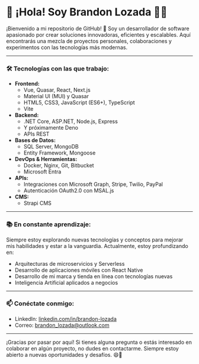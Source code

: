 # 👋 ¡Hola! Soy Brandon Lozada 👨‍💻

¡Bienvenido a mi repositorio de GitHub! 🚀 Soy un desarrollador de software apasionado por crear soluciones innovadoras, eficientes y escalables. Aquí encontrarás una mezcla de proyectos personales, colaboraciones y experimentos con las tecnologías más modernas.

---

### 🛠️ **Tecnologías con las que trabajo:**

- **Frontend:**
  - Vue, Quasar, React, Next.js
  - Material UI (MUI) y Quasar
  - HTML5, CSS3, JavaScript (ES6+), TypeScript
  - Vite
- **Backend:**
  - .NET Core, ASP.NET, Node.js, Express
  - Y próximamente Deno
  - APIs REST
- **Bases de Datos:**
  - SQL Server, MongoDB
  - Entity Framework, Mongoose
- **DevOps & Herramientas:**
  - Docker, Nginx, Git, Bitbucket
  - Microsoft Entra
- **APIs:**
  - Integraciones con Microsoft Graph, Stripe, Twilio, PayPal
  - Autenticación OAuth2.0 con MSAL.js
- **CMS:**
  - Strapi CMS
---

### 📚 **En constante aprendizaje:**
Siempre estoy explorando nuevas tecnologías y conceptos para mejorar mis habilidades y estar a la vanguardia. Actualmente, estoy profundizando en:
- Arquitecturas de microservicios y Serverless
- Desarrollo de aplicaciones móviles con React Native
- Desarrollo de mi marca y tienda en línea con tecnologías nuevas
- Inteligencia Artificial aplicados a negocios

---

### 📫 **Conéctate conmigo:**

- LinkedIn: [linkedin.com/in/brandon-lozada](https://linkedin.com/in/brandon-lozada)
- Correo: brandon_lozada@outlook.com

---

¡Gracias por pasar por aquí! Si tienes alguna pregunta o estás interesado en colaborar en algún proyecto, no dudes en contactarme. Siempre estoy abierto a nuevas oportunidades y desafíos. 😄🚀
